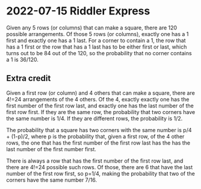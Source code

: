 2022-07-15 Riddler Express
==========================
Given any 5 rows (or columns) that can make a square, there are 120
possible arrangements.  Of those 5 rows (or columns), exactly one has
a 1 first and exactly one has a 1 last.  For a corner to contain a 1,
the row that has a 1 first or the row that has a 1 last has to be
either first or last, which turns out to be 84 out of the 120, so the
probability that no corner contains a 1 is 36/120.

Extra credit
------------
Given a first row (or column) and 4 others that can make a square,
there are 4!=24 arrangements of the 4 others.  Of the 4, exactly 
exactly one has the first number of the first row last, and exactly
one has the last number of the first row first.  If they are the same
row, the probability that two corners have the same number is 1/4.  If
they are different rows, the probability is 1/2.

The probability that a square has two corners with the same number is
p/4 + (1-p)/2, where p is the probability that, given a first row, of
the 4 other rows, the one that has the first number of the first row
last has the has the last number of the first number first.

There is always a row that has the first number of the first row
last, and there are 4!=24 possible such rows.  Of those, there are 6
that have the last number of the first row first, so p=1/4, making the
probability that two of the corners have the same number 7/16.
